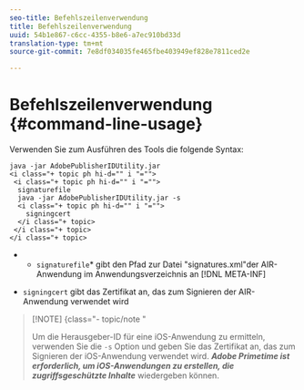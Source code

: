```yaml
---
seo-title: Befehlszeilenverwendung
title: Befehlszeilenverwendung
uuid: 54b1e867-c6cc-4355-b8e6-a7ec910bd33d
translation-type: tm+mt
source-git-commit: 7e8df034035fe465fbe403949ef828e7811ced2e

---
```



# Befehlszeilenverwendung {#command-line-usage}

Verwenden Sie zum Ausführen des Tools die folgende Syntax:

```
java -jar AdobePublisherIDUtility.jar 
<i class="+ topic ph hi-d="" i "="">
 <i class="+ topic ph hi-d="" i "="">
  signaturefile 
  java -jar AdobePublisherIDUtility.jar -s 
  <i class="+ topic ph hi-d="" i "="">
    signingcert
  </i class="+ topic>
 </i class="+ topic>
</i class="+ topic>
```

* 
   * `signaturefile`* gibt den Pfad zur Datei &quot;signatures.xml&quot;der AIR-Anwendung im Anwendungsverzeichnis an [!DNL META-INF]

* `signingcert` gibt das Zertifikat an, das zum Signieren der AIR-Anwendung verwendet wird

>[!NOTE] {class=&quot;- topic/note &quot;
>
>Um die Herausgeber-ID für eine iOS-Anwendung zu ermitteln, verwenden Sie die `-s` Option und geben Sie das Zertifikat an, das zum Signieren der iOS-Anwendung verwendet wird. ***Adobe Primetime ist erforderlich, um iOS-Anwendungen zu erstellen, die zugriffsgeschützte Inhalte*** wiedergeben können.

